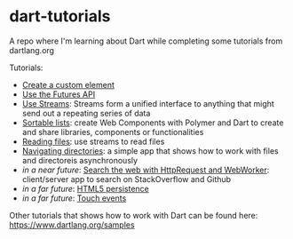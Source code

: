 dart-tutorials
==============

A repo where I'm learning about Dart while completing some tutorials
from dartlang.org

Tutorials:

- [Create a custom element](./custom-element-dart-tutorial)
- [Use the Futures API](./futures)
- [Use Streams](./streams): Streams form a unified interface to anything that might
send out a repeating series of data
- [Sortable lists](./sortable-list): create Web Components with Polymer and Dart to create and
share libraries, components or functionalities
- [Reading files](./reading-files): use streams to read files
- [Navigating directories](./navigating-directories): a simple
app that shows how to work with files and directoreis asynchronously
- *in a near future*: [Search the web with HttpRequest and WebWorker](https://github.com/dart-lang/sample-dartiverse-search):
client/server app to search on StackOverflow and Github
- *in a far future*: [HTML5 persistence](https://www.dartlang.org/samples/#html5_persistence)
- *in a far future*: [Touch events](https://www.dartlang.org/samples/#touch_events)

Other tutorials that shows how to work with Dart can be found here:
https://www.dartlang.org/samples

